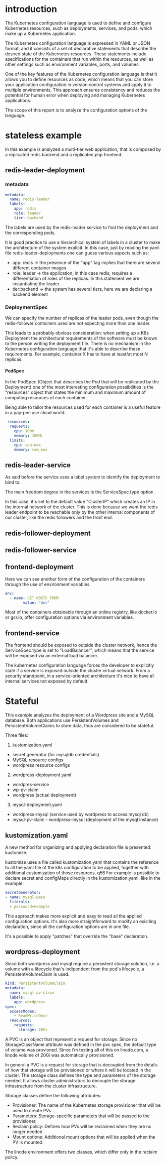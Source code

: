 
# introduction

The Kubernetes configuration language is used to define and configure Kubernetes resources, such as deployments, services, and pods, which make up a Kubernetes application.

The Kubernetes configuration language is expressed in YAML or JSON format, and it consists of a set of declarative statements that describe the desired state of the Kubernetes resources. These statements include specifications for the containers that run within the resources, as well as other settings such as environment variables, ports, and volumes.

One of the key features of the Kubernetes configuration language is that it allows you to define resources as code, which means that you can store your application configuration in version control systems and apply it to multiple environments. This approach ensures consistency and reduces the potential for human error when deploying and managing Kubernetes applications.


The scope of this report is to analyze the configuration options of the language.

# stateless example

In this example is analyzed a multi-tier web application, that is composed by a replicated redis backend and a replicated php frontend.

## redis-leader-deployment

### metadata

``` yaml
metadata:
  name: redis-leader
  labels:
    app: redis
    role: leader
    tier: backend
```

The labels are used by the redis-leader service to find the deployment
and the corresponding pods.

It is good practice to use a hierarchical system of labels in a cluster
to make the architecture of the system explicit. In this case, just by reading
the yaml file redis-leader-deployments one can guess various aspects such as: 
- app: redis -> the presence of the "app" tag implies that there are
several different container images 
- role: leader -> the application,
in this case redis, requires a differentiation of roles of the
replicas. In this statement we are instantiating the leader. 
- tier:backend -> the system has several tiers, here we are declaring a
backend element

### DeploymentSpec

We can specify the number of replicas of the leader pods, even though
the redis-follower containers used are not expecting more than one
leader.

This leads to a probably obvious consideration: when setting up a K8s
Deployment the architectural requirements of the software must be known
to the person writing the deployment file. There is no mechanism in the
Kubernetes configuration language that it's able to describe these
requirements. For example, container X has to have at least/at most N
replicas.

#### PodSpec

In the PodSpec (Object that describes the Pod that will be replicated by
the Deployment) one of the most interesting configuration possibilities
is the "resources" object that states the minimum and maximum amount of
computing resources of each container.

Being able to tailor the resources used for each container is a useful
feature in a pay-per-use cloud world.

``` yaml
 resources:
  requests:
    cpu: 100m
    memory: 100Mi
  limits:
    cpu: cpu-max
    memory: ram_max
```

## redis-leader-service

As said before the service uses a label system to identify the
deployment to bind to.

The main freedom degree in the services is the ServiceSpec.type option.

In this case, it's set to the default value "ClusterIP" which creates an
IP in the internal network of the cluster. This is done because we want
the redis leader endpoint to be reachable only by the other internal
components of our cluster, like the redis followers and the front end.

## redis-follower-deployment

## redis-follower-service

## frontend-deployment

Here we can see another form of the configuration of the containers
through the use of environment variables.

``` yaml
env:
  - name: GET_HOSTS_FROM
        value: "dns"
```

Most of the containers obtainable through an online registry, like
docker.io or gcr.io, offer configuration options via environment
variables.

## frontend-service

The frontend should be exposed to outside the cluster network, hence the
ServiceSpec.type is set to "LoadBalancer", which means that the service
will be exposed via an external load balancer.

The kubernetes configuration language forces the developer to explicitly
state if a service is exposed outside the cluster virtual network. From
a security standpoint, in a service-oriented architecture it's nice to
have all internal services not exposed by default.

# Stateful

This example analyzes the deployment of a Wordpress site and a MySQL database.
Both applications use PersistentVolumes and PersistentVolumeClaims to store data, thus are considered to be stateful.

Three files: 
1. kustomization.yaml 
  - secret generator (for mysqldb credentials) 
  - MySQL resource configs 
  - wordpress resource configs 
2. wordpress-deployment.yaml 
  - wordpres-service 
  - wp-pv-claim 
  - wordpress (actual deployment) 
3. mysql-deployment.yaml 
  - wordpress-mysql (service used by wordpress to access mysql db) 
  - mysql-pv-claim - wordpress-mysql (deployment of the mysql instance)

## kustomization.yaml

A new method for organizing and applying declaration file is presented: kustomize.

kustomize uses a file called kustomization.yaml that contains the
reference to all the yaml file of the k8s configuration to be applied,
together with additional customization of those resources. q56 For
example is possible to declare secret and configMaps directly in the
kustomization.yaml, like in the example.

``` yaml
secretGenerator:
- name: mysql-pass
  literals:
  - password=example
```

This approach makes more explicit and easy to read all the applied configuration options. 
It's also more straightforward to modify an exisiting declaration, since all the configuration options are in one file.

It's a possible to apply "patches" that override the "base" declaration.

## wordpress-deployment

Since both wordpress and mysql require a persistent storage solution,
i.e. a volume with a lifecycle that's indipendent from the pod's lifecycle, a PersistentVolumeClaim is used.

```yaml
kind: PersistentVolumeClaim
metadata:
  name: mysql-pv-claim
  labels:
    app: wordpress
spec:
  accessModes:
    - ReadWriteOnce
  resources:
    requests:
      storage: 20Gi
```

A PVC is an object that represent a request for storage. Since no
StorageClassName attribute was defined in the pvc spec, the default type
of volume was provioned. Since i'm testing all of this on linode.com, a
linode volume of 20Gi was automatically provisioned.

In general a PVC is a request for storage that is decoupled from the details of how that storage will be provisioned or where it will be located in the cluster.
The storage class defines the type and parameters of the storage needed. It allows cluster administrators to decouple the storage infrastructure from the cluster infrastructure.

Storage classes define the following attributes:

- Provisioner: The name of the Kubernetes storage provisioner that will be used to create PVs.
- Parameters: Storage-specific parameters that will be passed to the provisioner.
- Reclaim policy: Defines how PVs will be reclaimed when they are no longer needed.
- Mount options: Additional mount options that will be applied when the PV is mounted.

The linode environment offers two classes, which differ only in the reclaim policy.